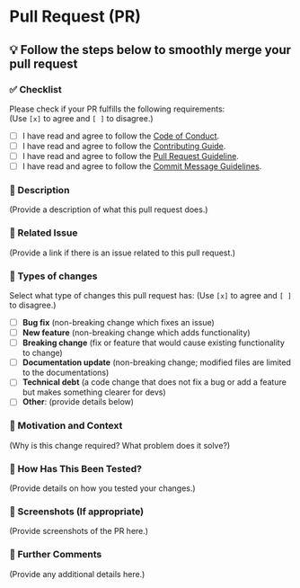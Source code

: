 # Pull Request (PR)

## 💡 Follow the steps below to smoothly merge your pull request

### ✅ Checklist

Please check if your PR fulfills the following requirements:  
(Use `[x]` to agree and `[ ]` to disagree.)  

- [ ] I have read and agree to follow the [Code of Conduct](https://github.com/dileepabandara/dileepabandara.dev/blob/main/CODE_OF_CONDUCT.md).
- [ ] I have read and agree to follow the [Contributing Guide](https://github.com/dileepabandara/dileepabandara.dev/blob/main/CONTRIBUTING.md).
- [ ] I have read and agree to follow the [Pull Request Guideline](https://github.com/dileepabandara/dileepabandara.dev/blob/main/CONTRIBUTING.md/#pull-request-guideline).
- [ ] I have read and agree to follow the [Commit Message Guidelines](https://github.com/dileepabandara/dileepabandara.dev/blob/main/CONTRIBUTING.md/#commit-message-guidelines).

### 📌 Description

(Provide a description of what this pull request does.)

### 📌 Related Issue

(Provide a link if there is an issue related to this pull request.)

### 📌 Types of changes

Select what type of changes this pull request has:
(Use `[x]` to agree and `[ ]` to disagree.)

- [ ] **Bug fix** (non-breaking change which fixes an issue)
- [ ] **New feature** (non-breaking change which adds functionality)
- [ ] **Breaking change** (fix or feature that would cause existing functionality to change)
- [ ] **Documentation update** (non-breaking change; modified files are limited to the documentations)
- [ ] **Technical debt** (a code change that does not fix a bug or add a feature but makes something clearer for devs)
- [ ] **Other**: (provide details below)

### 📌 Motivation and Context

(Why is this change required? What problem does it solve?)

### 📌 How Has This Been Tested?

(Provide details on how you tested your changes.)

### 📌 Screenshots (If appropriate)

(Provide screenshots of the PR here.)

### 📌 Further Comments

(Provide any additional details here.)
